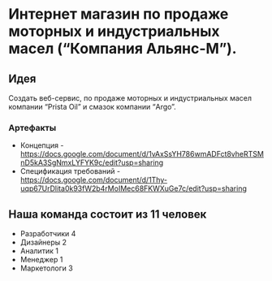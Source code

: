 # Интернет магазин по продаже моторных и индустриальных масел  (“Компания Альянс-М”). 
## Идея
Создать веб-сервис, по продаже моторных и индустриальных масел компании “Prista Oil” и смазок компании  “Argo”.
### Артефакты
- Концепция -https://docs.google.com/document/d/1vAxSsYH786wmADFct8vheRTSMnD5kA3SgNmxLYFYK9c/edit?usp=sharing
- Спецификация требований - https://docs.google.com/document/d/1Thy-uqp67UrDlita0k93fW2b4rMoIMec68FKWXuGe7c/edit?usp=sharing
## Наша команда состоит из 11 человек
- Разработчики 4
- Дизайнеры 2
- Аналитик 1
- Менеджер 1
- Маркетологи 3 
 
